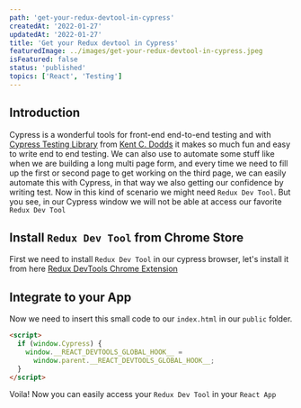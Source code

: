 ```yaml
---
path: 'get-your-redux-devtool-in-cypress'
createdAt: '2022-01-27'
updatedAt: '2022-01-27'
title: 'Get your Redux devtool in Cypress'
featuredImage: ../images/get-your-redux-devtool-in-cypress.jpeg
isFeatured: false
status: 'published'
topics: ['React', 'Testing']
---
```


## Introduction

Cypress is a wonderful tools for front-end end-to-end testing and with
[Cypress Testing Library](https://testing-library.com/docs/cypress-testing-library/intro/)
from [Kent C. Dodds](https://kentcdodds.com/) it makes so much fun and easy to
write end to end testing. We can also use to automate some stuff like when we
are building a long multi page form, and every time we need to fill up the first
or second page to get working on the third page, we can easily automate this
with Cypress, in that way we also getting our confidence by writing test. Now in
this kind of scenario we might need `Redux Dev Tool`. But you see, in our
Cypress window we will not be able at access our favorite `Redux Dev Tool`

## Install `Redux Dev Tool` from Chrome Store

First we need to install `Redux Dev Tool` in our cypress browser, let's install
it from here
[Redux DevTools Chrome Extension](https://chrome.google.com/webstore/detail/redux-devtools/lmhkpmbekcpmknklioeibfkpmmfibljd?hl=en)

## Integrate to your App

Now we need to insert this small code to our `index.html` in our `public`
folder.

```html
<script>
  if (window.Cypress) {
    window.__REACT_DEVTOOLS_GLOBAL_HOOK__ =
      window.parent.__REACT_DEVTOOLS_GLOBAL_HOOK__;
  }
</script>
```

Voila! Now you can easily access your `Redux Dev Tool` in your `React App`

